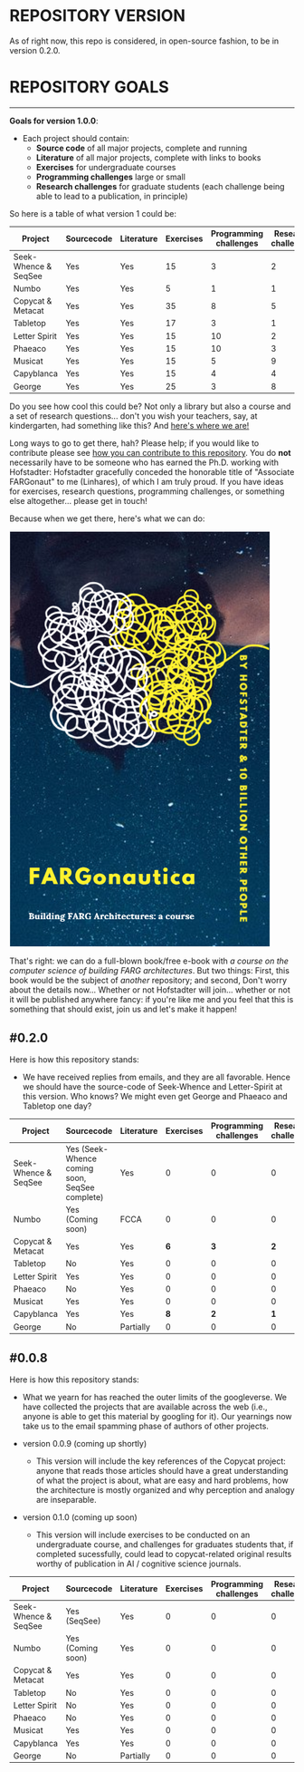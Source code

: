 # REPOSITORY VERSION

As of right now, this repo is considered, in open-source fashion, to be in version 0.2.0.


# REPOSITORY GOALS
---

**Goals for version 1.0.0**:
- Each project should contain:
    - **Source code** of all major projects, complete and running
    - **Literature** of all major projects, complete with links to books
    - **Exercises** for undergraduate courses
    - **Programming challenges** large or small
    - **Research challenges** for graduate students (each challenge being able to lead to a publication, in principle)

So here is a table of what version 1 could be:

| Project | Sourcecode | Literature | Exercises | Programming challenges | Research challenges |
|---------| --------- | ----------| ----------|  ----------| ----------|
| Seek-Whence & SeqSee | Yes | Yes | 15 | 3 | 2 |
| Numbo | Yes | Yes | 5 | 1 | 1 |
| Copycat & Metacat | Yes | Yes | 35 | 8 | 5 |
| Tabletop | Yes | Yes | 17 | 3 | 1 |
| Letter Spirit | Yes | Yes | 15 | 10 | 2 |
| Phaeaco | Yes | Yes | 15 | 10 | 3 |
| Musicat | Yes | Yes | 15 | 5 | 9 |
| Capyblanca | Yes | Yes | 15 | 4 | 4 |
| George | Yes | Yes | 25 | 3 | 8 |


Do you see how cool this could be?  Not only a library but also a course and a set of research questions... don't you wish your teachers, say, at kindergarten, had something like this?  And [here's where we are!](repo-version.md)

Long ways to go to get there, hah?  Please help; if you would like to contribute please see [how you can contribute to this repository](how-to-contribute.md). You do **not** necessarily have to be someone who has earned the Ph.D. working with Hofstadter:  Hofstadter
gracefully conceded the honorable title of "Associate FARGonaut" to me (Linhares), of which I am truly proud.  If you have ideas for
exercises, research questions, programming challenges, or something else altogether... please get in touch!  

Because when we get there, here's what we can do:

![Fargonautica-book](FARGonautica-a-course-saved-image-canva.png)

That's right: we can do a full-blown book/free e-book with *a course on the computer science of building FARG architectures*.  But two things:  First, this book would be the subject of *another* repository; and second, Don't worry about the details now... Whether or not Hofstadter will join... whether or not it will be published anywhere fancy: if you're like me and you feel that this is something that should exist, join us and let's make it happen!  

#0.2.0
---
Here is how this repository stands:

- We have received replies from emails, and they are all favorable.  Hence we should have the source-code of Seek-Whence and Letter-Spirit at this version.  Who knows?  We might even get George and Phaeaco and Tabletop one day?   


| Project | Sourcecode | Literature | Exercises | Programming challenges | Research challenges |
|---------| --------- | ----------| ----------|  ----------| ----------|
| Seek-Whence & SeqSee | Yes (Seek-Whence coming soon, SeqSee complete) | Yes | 0 | 0 | 0 |
| Numbo | Yes (Coming soon) | FCCA | 0 | 0 | 0 |
| Copycat & Metacat | Yes | Yes | **6** | **3** | **2** |
| Tabletop | No | Yes | 0 | 0 | 0 |
| Letter Spirit | Yes | Yes | 0 | 0 | 0 |
| Phaeaco | No | Yes | 0 | 0 | 0 |
| Musicat | Yes | Yes | 0 | 0 | 0 |
| Capyblanca | Yes | Yes | **8** | **2** | **1** |
| George | No | Partially | 0 | 0 | 0 |



#0.0.8
---
Here is how this repository stands:

- What we yearn for has reached the outer limits of the googleverse.  We have collected the projects that are available across the web (i.e., anyone is able to get this material by googling for it). Our yearnings now take us to the email spamming phase of authors of other projects.

- version 0.0.9 (coming up shortly)
     - This version will include the key references of the Copycat project:  anyone that reads those articles should have a great understanding of what the project is about, what are easy and hard problems, how the architecture is mostly organized and why perception and analogy are inseparable.
- version 0.1.0 (coming up soon)
     - This version will include exercises to be conducted on an undergraduate course, and challenges for graduates students that, if completed sucessfully, could lead to copycat-related original results worthy of publication in AI / cognitive science journals.

| Project | Sourcecode | Literature | Exercises | Programming challenges | Research challenges |
|---------| --------- | ----------| ----------|  ----------| ----------|
| Seek-Whence & SeqSee | Yes (SeqSee) | Yes | 0 | 0 | 0 |
| Numbo | Yes (Coming soon) | Yes | 0 | 0 | 0 |
| Copycat & Metacat | Yes | Yes | 0 | 0 | 0 |
| Tabletop | No | Yes | 0 | 0 | 0 |
| Letter Spirit | No | Yes | 0 | 0 | 0 |
| Phaeaco | No | Yes | 0 | 0 | 0 |
| Musicat | Yes | Yes | 0 | 0 | 0 |
| Capyblanca | Yes | Yes | 0 | 0 | 0 |
| George | No | Partially | 0 | 0 | 0 |
